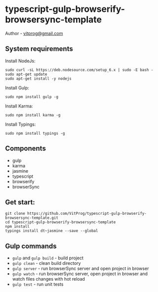 # typescript-gulp-browserify-browsersync-template

Author - [vitprog@gmail.com](mailto://vitprog@gmail.com)
## System requirements

Install NodeJs:
```
sudo curl -sL https://deb.nodesource.com/setup_6.x | sudo -E bash -
sudo apt-get update
sudo apt-get install -y nodejs
```

Install Gulp:
```
sudo npm install gulp -g
```

Install Karma:
```
sudo npm install karma -g
```

Install Typings:
```
sudo npm install typings -g
```

## Components

* gulp
* karma
* jasmine
* typescript
* browserify
* browserSync

## Get start:
```
git clone https://github.com/VitProg/typescript-gulp-browserify-browsersync-template.git
сd typescript-gulp-browserify-browsersync-template
npm install
typings install dt~jasmine --save --global
```

## Gulp commands

* `gulp` and `gulp build` - build project
* `gulp clean` - clean build directory
* `gulp server` - run browserSync server and open project in browser
* `gulp watch` - run browserSync server, open project in browser and watch files changes with hot reload
* `gulp test` - run unit tests

